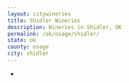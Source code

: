 ```yaml
---
layout: citywineries
title: Shidler Wineries
description: Wineries in Shidler, OK
permalink: /ok/osage/shidler/
state: ok
county: osage
city: shidler
---
```

-

